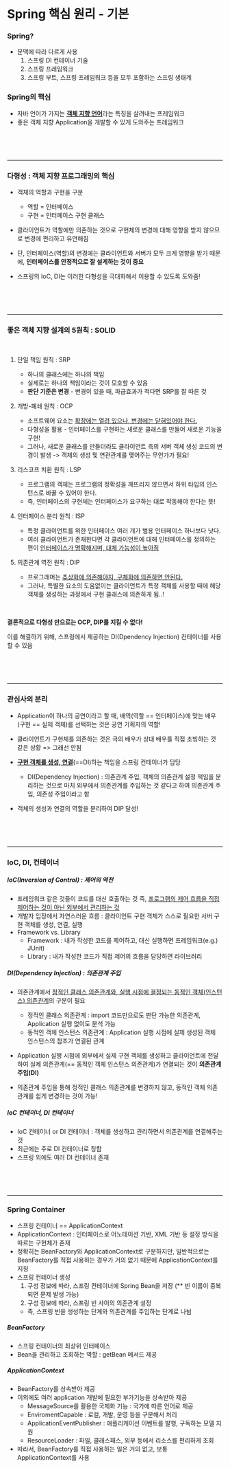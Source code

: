 Spring 핵심 원리 - 기본
===

### Spring?
- 문맥에 따라 다르게 사용
  1. 스프링 DI 컨테이너 기술
  2. 스프링 프레임워크
  3. 스프링 부트, 스프링 프레임워크 등을 모두 포함하는 스프링 생태계

### Spring의 핵심
- 자바 언어가 가지는 <b><u>객체 지향 언어</u></b>라는 특징을 살려내는 프레임워크
- 좋은 객체 지향 Application을 개발할 수 있게 도와주는 프레임워크
<br />
<br />
<br />
<hr />

### 다형성 : 객체 지향 프로그래밍의 핵심
- 객체의 역할과 구현을 구분
    - 역할 = 인터페이스
    - 구현 = 인터페이스 구현 클래스

- 클라이언트가 역할에만 의존하는 것으로 구현체의 변경에 대해 영향을 받지 않으므로 변경에 편리하고 유연해짐

- 단, 인터페이스(역할)의 변경에는 클라이언트와 서버가 모두 크게 영향을 받기 때문에, <b>인터페이스를 안정적으로 잘 설계하는 것이 중요</b>

- 스프링의 IoC, DI는 이러한 다형성을 극대화해서 이용할 수 있도록 도와줌!
<br />
<br />
<br />
<hr />

### 좋은 객체 지향 설계의 5원칙 : SOLID

<br />

1. 단일 책임 원칙 : SRP
    - 하나의 클래스에는 하나의 책임
    - 실제로는 하나의 책임이라는 것이 모호할 수 있음
    - <b>판단 기준은 변경</b> - 변경이 있을 때, 파급효과가 적다면 SRP를 잘 따른 것

2. 개방-폐쇄 원칙 : OCP
    - 소프트웨어 요소는 <u>확장에는 열려 있으나, 변경에는 닫혀있어야 한다.</u>
    - 다형성을 활용 - 인터페이스를 구현하는 새로운 클래스를 만들어 새로운 기능을 구현!
    - 그러나, 새로운 클래스를 만들더라도 클라이언트 측의 서버 객체 생성 코드의 변경이 발생 -> 객체의 생성 및 연관관계를 맺어주는 무언가가 필요!

3. 리스코프 치환 원칙 : LSP
    - 프로그램의 객체는 프로그램의 정확성을 깨뜨리지 않으면서 하위 타입의 인스턴스로 바꿀 수 있어야 한다.
    - 즉, 인터페이스의 구현체는 인터페이스가 요구하는 대로 작동해야 한다는 뜻!

4. 인터페이스 분리 원칙 : ISP
    - 특정 클라이언트를 위한 인터페이스 여러 개가 범용 인터페이스 하나보다 낫다.
    - 여러 클라이언트가 존재한다면 각 클라이언트에 대해 인터페이스를 정의하는 편이 <u>인터페이스가 명확해지며, 대체 가능성이 높아짐</u>

5. 의존관계 역전 원칙 : DIP
    - 프로그래머는 <u>추상화에 의존해야지, 구체화에 의존하면 안된다.</u>
    - 그러나, 특별한 요소의 도움없이는 클라이언트가 특정 객체를 사용할 때에 해당 객체를 생성하는 과정에서 구현 클래스에 의존하게 됨..!

<br />

<b>결론적으로 다형성 만으로는 OCP, DIP를 지킬 수 없다!</b>

이를 해결하기 위해, 스프링에서 제공하는 DI(Dpendency Injection) 컨테이너를 사용할 수 있음
        
<br />
<br />
<br />
<hr />

### 관심사의 분리

- Application이 하나의 공연이라고 할 때, 배역(역할 == 인터페이스)에 맞는 배우(구현 == 실제 객체)를 선택하는 것은 공연 기획자의 역할!

- 클라이언트가 구현체를 의존하는 것은 극의 배우가 상대 배우를 직접 초빙하는 것 같은 상황 => 그래선 안됨

- <b><u>구현 객체를 생성, 연결</u></b>(==DI)하는 책임을 스프링 컨테이너가 담당
    - DI(Dependency Injection) : 의존관계 주입, 객체의 의존관계 설정 책임을 분리하는 것으로 마치 외부에서 의존관계를 주입하는 것 같다고 하여 의존관계 주입, 의존성 주입이라고 함

- 객체의 생성과 연결의 역할을 분리하여 DIP 달성!

<br />
<br />
<br />
<hr />

### IoC, DI, 컨테이너

##### IoC(Inversion of Control) : 제어의 역전
- 프레임워크 같은 것들이 코드를 대신 호출하는 것 즉, <u>프로그램의 제어 흐름을 직접 제어하는 것이 아닌 외부에서 관리하는 것</u>
- 개발자 입장에서 자연스러운 흐름 : 클라이언트 구현 객체가 스스로 필요한 서버 구현 객체를 생성, 연결, 실행
- Framework vs. Library
    - Framework : 내가 작성한 코드를 제어하고, 대신 실행하면 프레임워크(e.g.) JUnit)
    - Library : 내가 작성한 코드가 직접 제어의 흐름을 담당하면 라이브러리

##### DI(Dependency Injection) : 의존관계 주입
- 의존관계에서 <u>정적인 클래스 의존관계와, 실행 시점에 결정되는 동적인 객체(인스턴스) 의존관계</u>의 구분이 필요
    - 정적인 클래스 의존관계 : import 코드만으로도 판단 가능한 의존관계, Application 실행 없이도 분석 가능
    - 동적인 객체 인스턴스 의존관계 : Application 실행 시점에 실제 생성된 객체 인스턴스의 참조가 연결된 관계

- Application 실행 시점에 외부에서 실제 구현 객체를 생성하고 클라이언트에 전달하여 실제 의존관계(== 동적인 객체 인스턴스 의존관계)가 연결되는 것이 <b>의존관계 주입(DI)</b>

- 의존관계 주입을 통해 정적인 클래스 의존관계를 변경하지 않고, 동적인 객체 의존관계를 쉽게 변경하는 것이 가능!

##### IoC 컨테이너, DI 컨테이너

- IoC 컨테이너 or DI 컨테이너 : 객체를 생성하고 관리하면서 의존관계를 연결해주는 것
- 최근에는 주로 DI 컨테이너로 칭함
- 스프링 외에도 여러 DI 컨테이너 존재


<br />
<br />
<br />
<hr />

### Spring Container


- 스프링 컨테이너 == ApplicationContext
- ApplicationContext : 인터페이스로 어노테이션 기반, XML 기반 등 설정 방식을 따르는 구현체가 존재
- 정확히는 BeanFactory와 ApplicationContext로 구분하지만, 일반적으로는 BeanFactory를 직접 사용하는 경우가 거의 없기 때문에 ApplicationContext를 지칭
- 스프링 컨테이너 생성
    1. 구성 정보에 따라, 스프링 컨테이너에 Spring Bean을 저장 (** 빈 이름이 중복되면 문제 발생 가능)
    2. 구성 정보에 따라, 스프링 빈 사이의 의존관계 설정
    - 즉, 스프링 빈을 생성하는 단계와 의존관계를 주입하는 단계로 나뉨

##### BeanFactory
- 스프링 컨테이너의 최상위 인터페이스
- Bean을 관리하고 조회하는 역할 : getBean 메서드 제공

##### ApplicationContext
- BeanFactory를 상속받아 제공
- 이외에도 여러 application 개발에 필요한 부가기능을 상속받아 제공
    - MessageSource를 활용한 국제화 기능 : 국가에 따른 언어로 제공
    - EnviromentCapable : 로컬, 개발, 운영 등을 구분해서 처리
    - ApplicationEventPublisher : 애플리케이션 이벤트를 발행, 구독하는 모델 지원
    - ResourceLoader : 파일, 클래스패스, 외부 등에서 리소스를 편리하게 조회
- 따라서, BeanFactory를 직접 사용하는 일은 거의 없고, 보통 ApplicationContext를 사용
